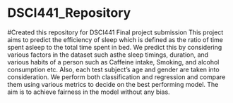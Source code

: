 # DSCI441_Repository
#Created this repository for DSCI441 Final project submission
This project aims to predict the efficiency of sleep which is defined as the ratio of time 
spent asleep to the total time spent in bed. We predict this by considering various factors in the 
dataset such asthe sleep timings, duration, and various habits of a person such as Caffeine intake, 
Smoking, and alcohol consumption etc. Also, each test subject’s age and gender are taken into 
consideration. We perform both classification and regression and compare them using various 
metrics to decide on the best performing model. The aim is to achieve fairness in the model 
without any bias. 

